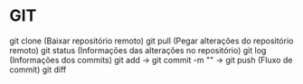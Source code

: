 # GIT
git clone <url> (Baixar repositório remoto)
git pull (Pegar alterações do repositório remoto)
git status (Informações das alterações no repositório)
git log (Informações dos commits)
git add -> git commit -m "" -> git push (Fluxo de commit)
git diff